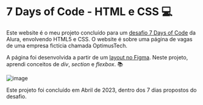 # 7 Days of Code - HTML e CSS 💻
Este website é o meu projeto concluído para um [desafio 7 Days of Code](https://7daysofcode.io/matricula/html-css) da Alura, envolvendo HTML5 e CSS. O website é sobre uma página de vagas de uma empresa fictícia chamada OptimusTech.

A página foi desenvolvida a partir de um [layout no Figma](https://www.figma.com/design/mm3MLozvUDGhDRTxSLlGL5/7daysOfCode-HTML-CSS). Neste projeto, aprendi conceitos de _div_, _section_ e _flexbox_. 📚

![image](https://github.com/Rickzin-o/Landing-Page-7DoC/assets/95586035/785f4f5c-f5fe-4a0e-b8e0-22df481ecfef)

Este projeto foi concluído em Abril de 2023, dentro dos 7 dias propostos do desafio. 
